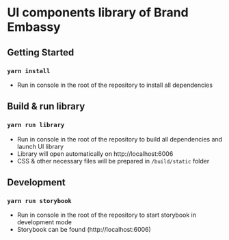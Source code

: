 # UI components library of Brand Embassy

## Getting Started

### `yarn install`
* Run in console in the root of the repository to install all dependencies

## Build & run library

### `yarn run library`
* Run in console in the root of the repository to build all dependencies and launch UI library
* Library will open automatically on http://localhost:6006
* CSS & other necessary files will be prepared in `/build/static` folder


## Development

### `yarn run storybook`
* Run in console in the root of the repository to start storybook in development mode
* Storybook can be found (http://localhost:6006)
